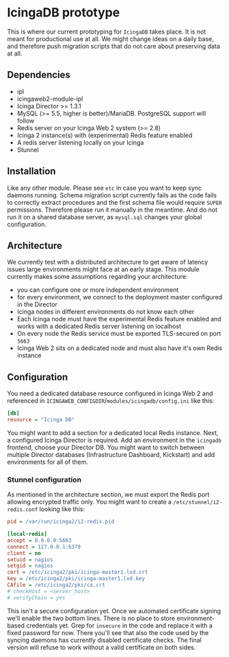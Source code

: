 IcingaDB prototype
==================

This is where our current prototyping for `IcingaDB` takes place. It is not
meant for productional use at all. We might change ideas on a daily base, and
therefore push migration scripts that do not care about preserving data at all.

Dependencies
------------

* ipl
* icingaweb2-module-ipl
* Icinga Director >= 1.3.1
* MySQL (>= 5.5, higher is better)/MariaDB. PostgreSQL support will follow
* Redis server on your Icinga Web 2 system (>= 2.8)
* Icinga 2 instance(s) with (experimental) Redis feature enabled
* A redis server listening locally on your Icinga 
* Stunnel 

Installation
------------

Like any other module. Please see `etc` in case you want to keep sync daemons
running. Schema migration script currently fails as the code fails to correctly
extract procedures and the first schema file would require `SUPER` permissions.
Therefore please run it manually in the meantime. And do not run it on a shared
database server, as `mysql.sql` changes your global configuration.

Architecture
------------

We currently test with a distributed architecture to get aware of latency issues
large environments might face at an early stage. This module currently makes some
assumptions regarding your architecture:

* you can configure one or more independent environment
* for every environment, we connect to the deployment master configured in the
  Director
* Icinga nodes in different environments do not know each other
* Each Icinga node must have the experimental Redis feature enabled and works
  with a dedicated Redis server listening on localhost
* On every node the Redis service must be exported TLS-secured on port `5663`
* Icinga Web 2 sits on a dedicated node and must also have it's own Redis
  instance

Configuration
-------------

You need a dedicated database resource configured in Icinga Web 2 and referenced
in `ICINGAWEB_CONFIGDIR`/`modules/icingadb/config.ini` like this:

```ini
[db]
resource = "Icinga DB"
```

You might want to add a section for a dedicated local Redis instance. Next, a
configured Icinga Director is required. Add an environment in the `icingadb`
frontend, choose your Director DB. You might want to switch between multiple
Director databases (Infrastructure Dashboard, Kickstart) and add environments
for all of them.

### Stunnel configuration

As mentioned in the architecture section, we must export the Redis port allowing
encrypted traffic only. You might want to create a `/etc/stunnel/i2-redis.conf`
looking like this:

```ini
pid = /var/run/icinga2/i2-redis.pid

[local-redis]
accept = 0.0.0.0:5663
connect = 127.0.0.1:6379
client = no
setuid = nagios
setgid = nagios
cert = /etc/icinga2/pki/icinga-master1.lxd.crt
key = /etc/icinga2/pki/icinga-master1.lxd.key
CAfile = /etc/icinga2/pki/ca.crt
# checkHost = <server_host>
# verifyChain = yes
```

This isn't a secure configuration yet. Once we automated certificate signing
we'll enable the two bottom lines. There is no place to store environment-based
credentials yet. Grep for `insecure` in the code and replace it with a fixed
password for now. There you'll see that also the code used by the syncing daemons
has currently disabled certificate checks. The final version will refuse to work
without a valid certificate on both sides.
